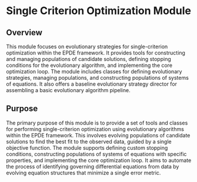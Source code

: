 # Single Criterion Optimization Module

## Overview

This module focuses on evolutionary strategies for single-criterion optimization within the EPDE framework. It provides tools for constructing and managing populations of candidate solutions, defining stopping conditions for the evolutionary algorithm, and implementing the core optimization loop. The module includes classes for defining evolutionary strategies, managing populations, and constructing populations of systems of equations. It also offers a baseline evolutionary strategy director for assembling a basic evolutionary algorithm pipeline.

## Purpose

The primary purpose of this module is to provide a set of tools and classes for performing single-criterion optimization using evolutionary algorithms within the EPDE framework. This involves evolving populations of candidate solutions to find the best fit to the observed data, guided by a single objective function. The module supports defining custom stopping conditions, constructing populations of systems of equations with specific properties, and implementing the core optimization loop. It aims to automate the process of identifying governing differential equations from data by evolving equation structures that minimize a single error metric.

